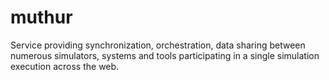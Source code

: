 # muthur
Service providing synchronization, orchestration, data sharing between numerous simulators, systems and tools participating in a single simulation execution across the web.
